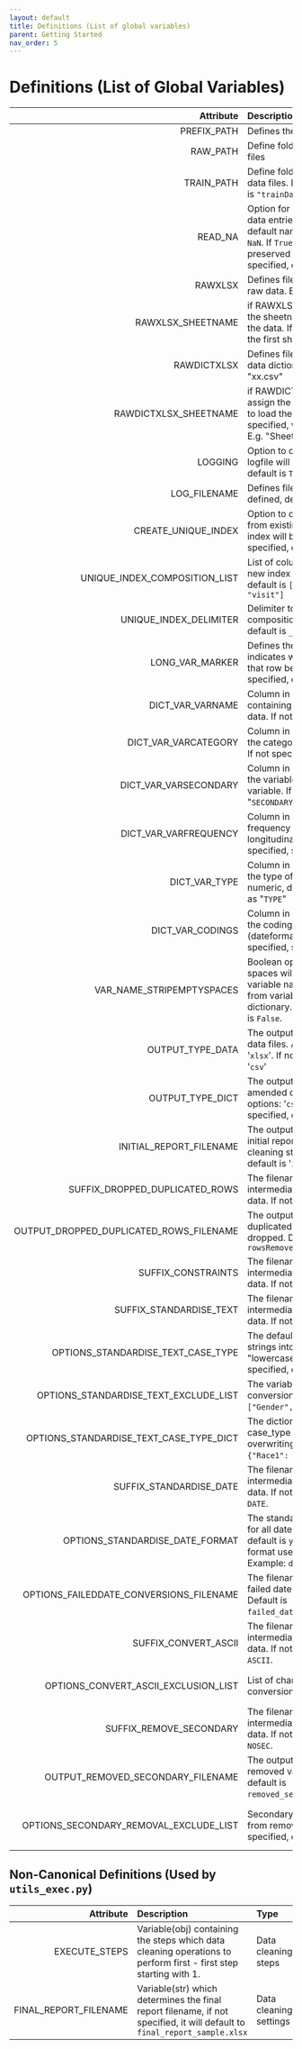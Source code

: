 ```yaml
---
layout: default
title: Definitions (List of global variables)
parent: Getting Started
nav_order: 5
---
```


# Definitions (List of Global Variables)

|                               Attribute | Description                                                                                                                                                                                                                               | Type                               |
| --------------------------------------: | :---------------------------------------------------------------------------------------------------------------------------------------------------------------------------------------------------------------------------------------- | :--------------------------------- |
|                             PREFIX_PATH | Defines the root directory path                                                                                                                                                                                                           | Directory                          |
|                                RAW_PATH | Define folder name for all raw data files                                                                                                                                                                                                 | Directory                          |
|                              TRAIN_PATH | Define folder name for all cleaned data files. If not specified, default is `"trainData"`                                                                                                                                                 | Directory                          |
|                                 READ_NA | Option for loading CSVs. If `False`, data entries that can be found in default nanList will be converted to `NaN`. If `True`, above entries will be preserved as they are. If not specified, default is `False`                           | Data loading                       |
|                                 RAWXLSX | Defines filename containing the raw data. E.g. "xx.xlsx", "xx.csv"                                                                                                                                                                        | Data loading                       |
|                       RAWXLSX_SHEETNAME | if RAWXLSX is an excel file, assign the sheetname from which to load the data. If not specified, will read the first sheet. E.g. "Sheet1"                                                                                                 | Data loading                       |
|                             RAWDICTXLSX | Defines filename containing the data dictionary. E.g. "xx.xlsx", "xx.csv"                                                                                                                                                                 | Data loading                       |
|                   RAWDICTXLSX_SHEETNAME | if RAWDICTXLSX is an excel file, assign the sheetname from which to load the dictionary. If not specified, will read the first sheet. E.g. "Sheet1"                                                                                       | Data loading                       |
|                                 LOGGING | Option to output logfile. If `True`, logfile will be built. If not specified, default is `True`.                                                                                                                                          | Log                                |
|                            LOG_FILENAME | Defines filename of logfile. If not defined, default is `logfile.txt`.                                                                                                                                                                    | Log                                |
|                     CREATE_UNIQUE_INDEX | Option to create unique row index from existing columns. If `True`, new index will be created. If not specified, default is `False`.                                                                                                      | Indexing                           |
|           UNIQUE_INDEX_COMPOSITION_LIST | List of column names to create new index from. If not specified, default is `[]`. E.g.: `["subject_id", "visit"]`                                                                                                                         | Indexing                           |
|                  UNIQUE_INDEX_DELIMITER | Delimiter to separate values from composition list. If not specified, default is `_`                                                                                                                                                      | Indexing                           |
|                         LONG_VAR_MARKER | Defines the variable name that indicates which longitudinal group that row belongs to. If not specified, default is `None`.                                                                                                               | Longitudinal data                  |
|                        DICT_VAR_VARNAME | Column in data dictionary containing variable names in input data. If not specified, set as "`NAME`".                                                                                                                                     | Data Dictionary settings           |
|                    DICT_VAR_VARCATEGORY | Column in data dictionary setting the category of the variable name. If not specified, set as "`CATEGORY`"                                                                                                                                | Data Dictionary settings           |
|                   DICT_VAR_VARSECONDARY | Column in data dictionary setting if the variable is a secondary variable. If not specified, set as "`SECONDARY`"                                                                                                                         | Data Dictionary settings           |
|                   DICT_VAR_VARFREQUENCY | Column in data dictionary setting frequency of the variable (for longitudinal datasets). If not specified, set as "`FREQUENCY`".                                                                                                          | Data Dictionary settings           |
|                           DICT_VAR_TYPE | Column in data dictionary setting the type of variable (string, numeric, date). If not specified, set as "`TYPE`"                                                                                                                         | Data Dictionary settings           |
|                        DICT_VAR_CODINGS | Column in data dictionary setting the codings of variable (dateformat, categories). If not specified, set as "`CODINGS`"                                                                                                                  | Data Dictionary settings           |
|               VAR_NAME_STRIPEMPTYSPACES | Boolean option. If `True`, empty spaces will be stripped from variable names in input data, and from variables names listed in data dictionary. If not specified, default is `False`.                                                     | Data cleaning settings             |
|                        OUTPUT_TYPE_DATA | The output file type for the clean data files. Available options: '`csv`', '`xlsx`'. If not specified, default is '`csv`'                                                                                                                 | Data cleaning settings             |
|                        OUTPUT_TYPE_DICT | The output file type fot the amended dictionary. Available options: '`csv`', '`xlsx`'. If not specified, default is '`xlsx`'                                                                                                              | Data cleaning settings             |
|                 INITIAL_REPORT_FILENAME | The output filename to store the initial report prior to optional cleaning steps. If not specified, default is '`initial_report.xlsx`'                                                                                                    | Report generation settings         |
|          SUFFIX_DROPPED_DUPLICATED_ROWS | The filename suffix to use for intermediate outputs of cleaned data. If not specified, default is `DD`.                                                                                                                                   | Drop Duplicates settings           |
| OUTPUT_DROPPED_DUPLICATED_ROWS_FILENAME | The output filename to store the duplicated rows which have been dropped. Default is `rowsRemoved.xlsx`                                                                                                                                   | Drop Duplicates settings           |
|                      SUFFIX_CONSTRAINTS | The filename suffix to use for intermediate outputs of cleaned data. If not specified, default is `CON`.                                                                                                                                  | Constraints settings               |
|                 SUFFIX_STANDARDISE_TEXT | The filename suffix to use for intermediate outputs of cleaned data. If not specified, default is `ST`.                                                                                                                                   | Standardise Text settings          |
|      OPTIONS_STANDARDISE_TEXT_CASE_TYPE | The default case type to convert strings into: "uppercase", "lowercase", "capitalise". If not specified, default is `uppercase`.                                                                                                          | Standardise Text settings          |
|   OPTIONS_STANDARDISE_TEXT_EXCLUDE_LIST | The variables to exclude from the conversion. For example: `["Gender", "Work"]`.                                                                                                                                                          | Standardise Text settings          |
| OPTIONS_STANDARDISE_TEXT_CASE_TYPE_DICT | The dictionary to customise case_type for specific variables, overwriting default. For example: `{"Race1": "capitalise"}`.                                                                                                                | Standardise Text settings          |
|                 SUFFIX_STANDARDISE_DATE | The filename suffix to use for intermediate outputs of cleaned data. If not specified, default is `DATE`.                                                                                                                                 | Date standardisation settings      |
|         OPTIONS_STANDARDISE_DATE_FORMAT | The standard date format to use for all dates (if not specified, default is `yyyy-mm-dd`). Follows format used in ms-excel, see [ref](https://www.ablebits.com/office-addins-blog/change-date-format-excel/). Example: `ddd, dd mmmm yy`. | Date standardisation settings      |
| OPTIONS_FAILEDDATE_CONVERSIONS_FILENAME | The filename for storing list of failed date conversions (only csv). Default is `failed_date_conversions.csv`.                                                                                                                            | Date standardisation settings      |
|                    SUFFIX_CONVERT_ASCII | The filename suffix to use for intermediate outputs of cleaned data. If not specified, default is `ASCII`.                                                                                                                                | ASCII Conversion settings          |
|    OPTIONS_CONVERT_ASCII_EXCLUSION_LIST | List of characters to exclude from conversion. Eg. `['€','$','Ò']`.                                                                                                                                                                       | ASCII Conversion settings          |
|                 SUFFIX_REMOVE_SECONDARY | The filename suffix to use for intermediate outputs of cleaned data. If not specified, default is `NOSEC`.                                                                                                                                | Remove secondary variable settings |
|       OUTPUT_REMOVED_SECONDARY_FILENAME | The output filename to store removed variables. If not specified, default is `removed_secondary_variables.xlsx`.                                                                                                                          | Remove secondary variable settings |
|  OPTIONS_SECONDARY_REMOVAL_EXCLUDE_LIST | Secondary variables to exclude from removal process If not specified, default is `[]`.                                                                                                                                                    | Remove secondary variable settings |

## Non-Canonical Definitions (Used by `utils_exec.py`)

|             Attribute | Description                                                                                                                                 | Type                   |
| --------------------: | :------------------------------------------------------------------------------------------------------------------------------------------ | :--------------------- |
|         EXECUTE_STEPS | Variable(obj) containing the steps which data cleaning operations to perform first - first step starting with 1.                            | Data cleaning steps    |
| FINAL_REPORT_FILENAME | Variable(str) which determines the final report filename, if not specified, it will default to `final_report_sample.xlsx`                   | Data cleaning settings |
